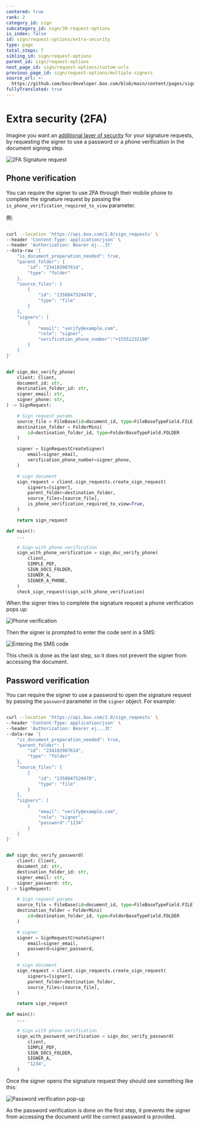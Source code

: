 ```yaml
---
centered: true
rank: 2
category_id: sign
subcategory_id: sign/30-request-options
is_index: false
id: sign/request-options/extra-security
type: page
total_steps: 7
sibling_id: sign/request-options
parent_id: sign/request-options
next_page_id: sign/request-options/custom-urls
previous_page_id: sign/request-options/multiple-signers
source_url: >-
  https://github.com/box/developer.box.com/blob/main/content/pages/sign/30-request-options/20-extra-security.md
fullyTranslated: true
---
```

# Extra security (2FA)

Imagine you want an [additional layer of security][2FA] for your signature requests, by requesting the signer to use a password or a phone verification in the document signing step.

![2FA Signature request](images/sign-flow-2fa.png)

## Phone verification

You can require the signer to use 2FA through their mobile phone to complete the signature request by passing the `is_phone_verification_required_to_view` parameter.

例:

<Tabs>

<Tab title="cURL">

```bash

curl --location 'https://api.box.com/2.0/sign_requests' \
--header 'Content-Type: application/json' \
--header 'Authorization: Bearer ej...3t'
--data-raw '{
    "is_document_preparation_needed": true,
    "parent_folder": {
        "id": "234102987614",
        "type": "folder"
    },
    "source_files": [
        {
            "id": "1358047520478",
            "type": "file"
        }
    ],
    "signers": [
        {
            "email": "verify@example.com",
            "role": "signer",
            "verification_phone_number":"+15551232190"
        }
    ]
}'

```

</Tab>

<Tab title="Python Gen SDK">

```python

def sign_doc_verify_phone(
    client: Client,
    document_id: str,
    destination_folder_id: str,
    signer_email: str,
    signer_phone: str,
) -> SignRequest:

    # Sign request params
    source_file = FileBase(id=document_id, type=FileBaseTypeField.FILE)
    destination_folder = FolderMini(
        id=destination_folder_id, type=FolderBaseTypeField.FOLDER
    )

    signer = SignRequestCreateSigner(
        email=signer_email,
        verification_phone_number=signer_phone,
    )

    # sign document
    sign_request = client.sign_requests.create_sign_request(
        signers=[signer],
        parent_folder=destination_folder,
        source_files=[source_file],
        is_phone_verification_required_to_view=True,
    )

    return sign_request

def main():
    ...

    # Sign with phone verification
    sign_with_phone_verification = sign_doc_verify_phone(
        client,
        SIMPLE_PDF,
        SIGN_DOCS_FOLDER,
        SIGNER_A,
        SIGNER_A_PHONE,
    )
    check_sign_request(sign_with_phone_verification)

```

</Tab>

</Tabs>

When the signer tries to complete the signature request a phone verification pops up:

![Phone verification](images/sign-simple-phone-verification.png)

Then the signer is prompted to enter the code sent in a SMS:

![Entering the SMS code](images/sign-simple-phone-verification-enter-code.png)

<Message size="small">

This check is done as the last step, so it does not prevent the signer from accessing the document.

</Message>

## Password verification

You can require the signer to use a password to open the signature request by passing the `password` parameter in the `signer` object. For example:

<Tabs>

<Tab title="cURL">

```bash

curl --location 'https://api.box.com/2.0/sign_requests' \
--header 'Content-Type: application/json' \
--header 'Authorization: Bearer ej...3t'
--data-raw '{
    "is_document_preparation_needed": true,
    "parent_folder": {
        "id": "234102987614",
        "type": "folder"
    },
    "source_files": [
        {
            "id": "1358047520478",
            "type": "file"
        }
    ],
    "signers": [
        {
            "email": "verify@example.com",
            "role": "signer",
            "password":"1234"
        }
    ]
}'

```

</Tab>

<Tab title="Python Gen SDK">

```python

def sign_doc_verify_password(
    client: Client,
    document_id: str,
    destination_folder_id: str,
    signer_email: str,
    signer_password: str,
) -> SignRequest:

    # Sign request params
    source_file = FileBase(id=document_id, type=FileBaseTypeField.FILE)
    destination_folder = FolderMini(
        id=destination_folder_id, type=FolderBaseTypeField.FOLDER
    )

    # signer
    signer = SignRequestCreateSigner(
        email=signer_email,
        password=signer_password,
    )

    # sign document
    sign_request = client.sign_requests.create_sign_request(
        signers=[signer],
        parent_folder=destination_folder,
        source_files=[source_file],
    )

    return sign_request

def main():
    ...

    # Sign with phone verification
    sign_with_password_verification = sign_doc_verify_password(
        client,
        SIMPLE_PDF,
        SIGN_DOCS_FOLDER,
        SIGNER_A,
        "1234",
    )    

```

</Tab>

</Tabs>

Once the signer opens the signature request they should see something like this:

![Password verification pop-up](images/sign-simple-password.png)

<Message size="small">

As the password verification is done on the first step, it prevents the signer from accessing the document until the correct password is provided.

</Message>

[2FA]: https://support.box.com/hc/en-us/articles/4406861109907-Additional-Signer-Authentication
